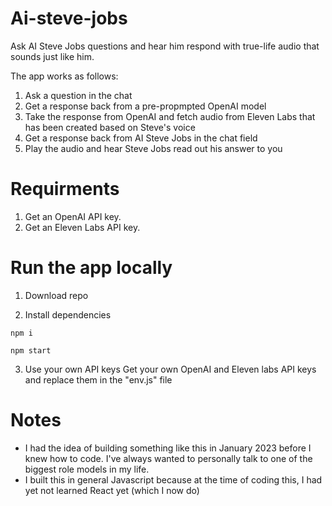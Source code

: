 # Ai-steve-jobs
Ask AI Steve Jobs questions and hear him respond with true-life audio that sounds just like him.

The app works as follows:
  1. Ask a question in the chat
  2. Get a response back from a pre-propmpted OpenAI model
  3. Take the response from OpenAI and fetch audio from Eleven Labs that has been created based on Steve's voice
  5. Get a response back from AI Steve Jobs in the chat field
  6. Play the audio and hear Steve Jobs read out his answer to you

# Requirments
  1. Get an OpenAI API key.
  2. Get an Eleven Labs API key.


# Run the app locally
  1. Download repo

  2. Install dependencies
```
npm i
```
```
npm start
```
  3. Use your own API keys
     Get your own OpenAI and Eleven labs API keys and replace them in the "env.js" file

# Notes
- I had the idea of building something like this in January 2023 before I knew how to code. I've always wanted to personally talk to one of the biggest role models in my life.
- I built this in general Javascript because at the time of coding this, I had yet not learned React yet (which I now do)
 
